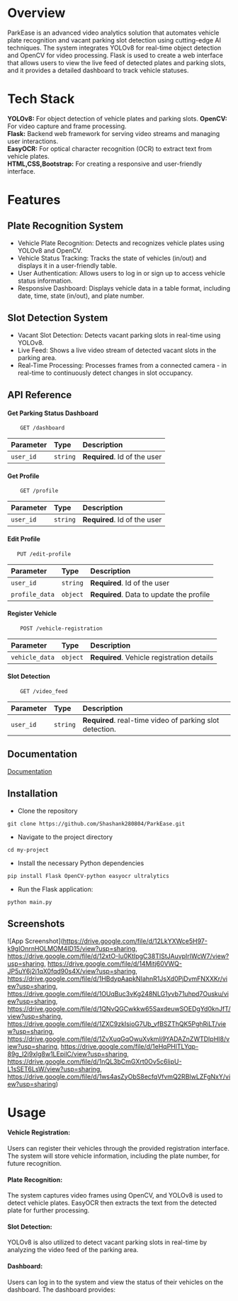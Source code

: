 
# Overview

ParkEase is an advanced video analytics solution that automates vehicle plate recognition and vacant parking slot detection using cutting-edge AI techniques. The system integrates YOLOv8 for real-time object detection and OpenCV for video processing. Flask is used to create a web interface that allows users to view the live feed of detected plates and parking slots, and it provides a detailed dashboard to track vehicle statuses.

# Tech Stack

**YOLOv8:** For object detection of vehicle plates and parking slots.
**OpenCV:** For video capture and frame processing.   
**Flask:** Backend web framework for serving video streams and managing user interactions.  
**EasyOCR:** For optical character recognition (OCR) to extract text from vehicle plates.  
**HTML,CSS,Bootstrap:** For creating a responsive and user-friendly interface.

# Features
## Plate Recognition System
- Vehicle Plate Recognition: Detects and recognizes vehicle plates using YOLOv8 and OpenCV.
- Vehicle Status Tracking: Tracks the state of vehicles (in/out) and displays it in a user-friendly table.
- User Authentication: Allows users to log in or sign up to access vehicle status information.
- Responsive Dashboard: Displays vehicle data in a table format, including date, time, state (in/out), and plate number.

## Slot Detection System
- Vacant Slot Detection: Detects vacant parking slots in real-time using YOLOv8.
- Live Feed: Shows a live video stream of detected vacant slots in the parking area.
- Real-Time Processing: Processes frames from a connected camera - in real-time to continuously detect changes in slot occupancy.


## API Reference

#### Get Parking Status Dashboard
```http
    GET /dashboard
```

| Parameter | Type     | Description                  |
| :-------- | :------- | :-------------------------   |
| `user_id` | `string` | **Required**. Id of the user |

#### Get Profile

```http
    GET /profile
```
| Parameter | Type     | Description                  |
| :-------- | :------- | :-------------------------   |
| `user_id` | `string` | **Required**. Id of the user |

#### Edit Profile

```http
   PUT /edit-profile
```
| Parameter           | Type     | Description                                   |
| :--------           | :------- | :--------------------------------             |
| `user_id`           | `string` | **Required**. Id of the user                  |
| `profile_data`      | `object` | **Required**. Data to update the profile      |

#### Register Vehicle
```http
    POST /vehicle-registration
```
| Parameter      | Type     | Description                                |
| :--------      | :------- | :-------------------------                 |
| `vehicle_data` | `object` | **Required**. Vehicle registration details |


#### Slot Detection
```http
    GET /video_feed
```
| Parameter | Type     | Description                  |
| :-------- | :------- | :-------------------------   |
| `user_id` | `string` | **Required**. real-time video of parking slot detection. |


## Documentation

[Documentation](https://linktodocumentation)


## Installation

- Clone the repository
```
git clone https://github.com/Shashank280804/ParkEase.git
```
- Navigate to the project directory
```
cd my-project
```  
- Install the necessary Python dependencies    
```
pip install Flask OpenCV-python easyocr ultralytics
```
- Run the Flask application:
```
python main.py
```

## Screenshots

![App Screenshot](https://drive.google.com/file/d/12LkYXWce5H97-k9gIOnrnHOLMOM4ID15/view?usp=sharing, https://drive.google.com/file/d/12xtO-Iu0KtIpgC38TIStJAuvpIrIWcW7/view?usp=sharing, https://drive.google.com/file/d/14Mitj60VWQ-JP5uY6j2i1qX0fqd90s4X/view?usp=sharing, https://drive.google.com/file/d/1HBdypAapkNIahnR1JsXd0PjDvmFNXXKr/view?usp=sharing, https://drive.google.com/file/d/1OUqBuc3vKg248NLG1yvb71uhpd7Ousku/view?usp=sharing, https://drive.google.com/file/d/1QNvQGCwkkw65SaxdeuwSOEDgYd0knJfT/view?usp=sharing, https://drive.google.com/file/d/1ZXC9zkIsjoG7Ub_vfBSZThQK5PghRiLT/view?usp=sharing, https://drive.google.com/file/d/1ZvXuqGqOwuXvkmlj9YADAZnZWTDIpHI8/view?usp=sharing, https://drive.google.com/file/d/1eHqPHlTLYqp-89g_I2i9xlg8w1LEpilC/view?usp=sharing, https://drive.google.com/file/d/1nQL3bCmGXrt0Ov5c6lipU-L1sSET6LsW/view?usp=sharing, https://drive.google.com/file/d/1ws4asZyObS8ecfqVfvmQ2RBIwLZFgNxY/view?usp=sharing)



# Usage
#### Vehicle Registration:
Users can register their vehicles through the provided registration interface. The system will store vehicle information, including the plate number, for future recognition.  
#### Plate Recognition:
The system captures video frames using OpenCV, and YOLOv8 is used to detect vehicle plates. EasyOCR then extracts the text from the detected plate for further processing.
#### Slot Detection:
YOLOv8 is also utilized to detect vacant parking slots in real-time by analyzing the video feed of the parking area.
#### Dashboard:
Users can log in to the system and view the status of their vehicles on the dashboard. The dashboard provides:

